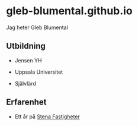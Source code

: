 # gleb-blumental.github.io

Jag heter Gleb Blumental

## Utbildning

- Jensen YH

- Uppsala Universitet

- Självlärd

## Erfarenhet

- Ett år på [Stena Fastigheter](https://www.stenafastigheter.se/)